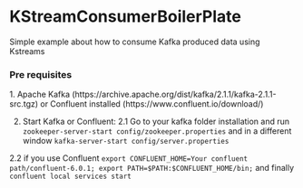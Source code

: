 # KStreamConsumerBoilerPlate
Simple example about how to consume Kafka produced data using Kstreams

<h3> Pre requisites </h3>
1. Apache Kafka (https://archive.apache.org/dist/kafka/2.1.1/kafka-2.1.1-src.tgz) 
  or 
  Confluent installed (https://www.confluent.io/download/)
  
2. Start Kafka or Confluent:
  2.1 Go to your kafka folder installation and run `zookeeper-server-start config/zookeeper.properties`
       and in a different window `kafka-server-start config/server.properties`
       
  2.2 if you use Confluent `export CONFLUENT_HOME=Your confluent path/confluent-6.0.1;
        export PATH=$PATH:$CONFLUENT_HOME/bin;` and finally `confluent local services start`
